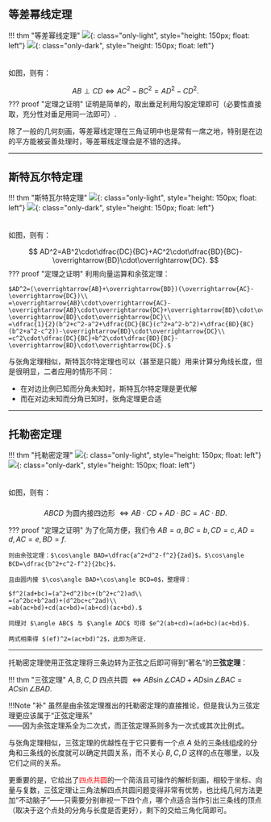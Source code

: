 ## 等差幂线定理

!!! thm "等差幂线定理"
    ![](../../../assets/images/dengchami_default.png){: class="only-light", style="height: 150px; float: left"}
    ![](../../../assets/images/dengchami_slate.png){: class="only-dark", style="height: 150px; float: left"}
    <div style="height: 1.5em;"></div>
    如图，则有：
    <div style="height: 0.5em;"></div>
    $$ AB\perp CD\iff AC^2-BC^2=AD^2-CD^2. $$
??? proof "定理之证明"
    证明是简单的，取出垂足利用勾股定理即可（必要性直接取，充分性对垂足用同一法即可）.

除了一般的几何刻画，等差幂线定理在三角证明中也是常有一席之地，特别是在边的平方能被妥善处理时，等差幂线定理会是不错的选择。

---

## 斯特瓦尔特定理

!!! thm "斯特瓦尔特定理"
    ![](../../../assets/images/fen_default.png){: class="only-light", style="height: 150px; float: left"}
    ![](../../../assets/images/fen_slate.png){: class="only-dark", style="height: 150px; float: left"}
    <div style="height: 1.5em;"></div>
    如图，则有：
    <div style="height: 0.5em;"></div>
    $$ AD^2=AB^2\cdot\dfrac{DC}{BC}+AC^2\cdot\dfrac{BD}{BC}-\overrightarrow{BD}\cdot\overrightarrow{DC}. $$
??? proof "定理之证明"
    利用向量运算和余弦定理：

    $AD^2=(\overrightarrow{AB}+\overrightarrow{BD})(\overrightarrow{AC}-\overrightarrow{DC})\\
    =\overrightarrow{AB}\cdot\overrightarrow{AC}-\overrightarrow{AB}\cdot\overrightarrow{DC}+\overrightarrow{BD}\cdot\overrightarrow{AC}-\overrightarrow{BD}\cdot\overrightarrow{DC}\\
    =\dfrac{1}{2}(b^2+c^2-a^2+\dfrac{DC}{BC}(c^2+a^2-b^2)+\dfrac{BD}{BC}(b^2+a^2-c^2))-\overrightarrow{BD}\cdot\overrightarrow{DC}\\
    =c^2\cdot\dfrac{DC}{BC}+b^2\cdot\dfrac{BD}{BC}-\overrightarrow{BD}\cdot\overrightarrow{DC}.$

与张角定理相似，斯特瓦尔特定理也可以（甚至是只能）用来计算分角线长度，但是很明显，二者应用的情形不同：

- 在对边比例已知而分角未知时，斯特瓦尔特定理是更优解
- 而在对边未知而分角已知时，张角定理更合适

---

## 托勒密定理

!!! thm "托勒密定理"
    ![](../../../assets/images/ptolemy_default.png){: class="only-light", style="height: 150px; float: left"}
    ![](../../../assets/images/ptolemy_slate.png){: class="only-dark", style="height: 150px; float: left"}
    <div style="height: 1.5em;"></div>
    如图，则有：
    <div style="height: 0.5em;"></div>
    <p style="text-align: center">$ABCD$ 为圆内接四边形 $\iff AB\cdot CD+AD\cdot BC=AC\cdot BD$.</p>
??? proof "定理之证明"
    为了化简方便，我们令 $AB=a,BC=b,CD=c,AD=d,AC=e,BD=f$.

    则由余弦定理：$\cos\angle BAD=\dfrac{a^2+d^2-f^2}{2ad}$，$\cos\angle BCD=\dfrac{b^2+c^2-f^2}{2bc}$，

    且由圆内接 $\cos\angle BAD+\cos\angle BCD=0$，整理得：

    $f^2(ad+bc)=(a^2+d^2)bc+(b^2+c^2)ad\\
    =(a^2bc+b^2ad)+(d^2bc+c^2ad)\\
    =ab(ac+bd)+cd(ac+bd)=(ab+cd)(ac+bd).$

    同理对 $\angle ABC$ 与 $\angle ADC$ 可得 $e^2(ab+cd)=(ad+bc)(ac+bd)$.

    两式相乘得 $(ef)^2=(ac+bd)^2$，此即为所证.

---

托勒密定理使用正弦定理将三条边转为正弦之后即可得到“著名”的**三弦定理**：

!!! thm "三弦定理"
    $A,B,C,D$ 四点共圆 $\iff AB\sin\angle CAD+AD\sin\angle BAC=AC\sin\angle BAD.$  

!!!Note "补"
    虽然是由余弦定理推出的托勒密定理的直接推论，但是我认为三弦定理更应该属于“正弦定理系”  
    ——因为余弦定理系全为二次式，而正弦定理系则多为一次式或其次比例式。

与张角定理相似，三弦定理的优越性在于它只要有一个点 $A$ 处的三条线组成的分角和三条线的长度就可以确定共圆关系，而不关心 $B,C,D$ 这样的点在哪里，以及它们之间的关系。

更重要的是，它给出了<span style="color: red">四点共圆</span>的一个简洁且可操作的解析刻画，相较于坐标、向量与复数，三弦定理让三角法解四点共圆问题变得非常有优势，也比纯几何方法更加“不动脑子”——只需要分别审视一下四个点，哪个点适合当作引出三条线的顶点（取决于这个点处的分角与长度是否更好），剩下的交给三角化简即可。

